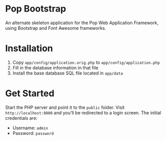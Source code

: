 Pop Bootstrap
=============

An alternate skeleton application for the Pop Web Application Framework,
using Bootstrap and Font Awesome frameworks.

Installation
============

1. Copy `app/config/application.orig.php` to `app/config/application.php`
2. Fill in the database information in that file
3. Install the base database SQL file located in `app/data`

Get Started
===========

Start the PHP server and point it to the `public` folder.
Visit `http://localhost:8000` and you'll be redirected to a login
screen. The initial credentials are:

* Username: `admin`
* Password: `password`

